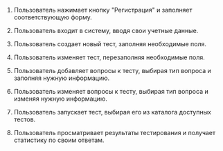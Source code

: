 1. Пользователь нажимает кнопку "Регистрация" и заполняет соответствующую форму.

2. Пользователь входит в систему, вводя свои учетные данные.

3. Пользователь создает новый тест, заполняя необходимые поля.

4. Пользователь изменяет тест, перезаполняя необходимые поля.

5. Пользователь добавляет вопросы к тесту, выбирая тип вопроса и заполняя нужную информацию.

6. Пользователь изменяет вопросы к тесту, выбирая тип вопроса и изменяя нужную информацию.

7. Пользователь запускает тест, выбирая его из каталога доступных тестов.

8. Пользователь просматривает результаты тестирования и получает статистику по своим ответам.
